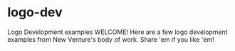 # logo-dev
Logo Development examples
WELCOME! Here are a few logo development examples from New Venture's body of work. Share 'em if you like 'em!
